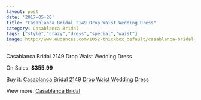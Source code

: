 ```yaml
---
layout: post
date: '2017-05-20'
title: "Casablanca Bridal 2149 Drop Waist Wedding Dress"
category: Casablanca Bridal
tags: ["style","crazy","dress","special","waist"]
image: http://www.eudances.com/1052-thickbox_default/casablanca-bridal-2149-drop-waist-wedding-dress.jpg
---
```

Casablanca Bridal 2149 Drop Waist Wedding Dress

On Sales: **$355.99**
<a href="https://www.eudances.com/en/casablanca-bridal/377-casablanca-bridal-2149-drop-waist-wedding-dress.html"><amp-img layout="responsive" width="600" height="600" src="//www.eudances.com/1052-thickbox_default/casablanca-bridal-2149-drop-waist-wedding-dress.jpg" alt="Casablanca Bridal 2149 Drop Waist Wedding Dress 0" /></a>
<a href="https://www.eudances.com/en/casablanca-bridal/377-casablanca-bridal-2149-drop-waist-wedding-dress.html"><amp-img layout="responsive" width="600" height="600" src="//www.eudances.com/1054-thickbox_default/casablanca-bridal-2149-drop-waist-wedding-dress.jpg" alt="Casablanca Bridal 2149 Drop Waist Wedding Dress 1" /></a>
<a href="https://www.eudances.com/en/casablanca-bridal/377-casablanca-bridal-2149-drop-waist-wedding-dress.html"><amp-img layout="responsive" width="600" height="600" src="//www.eudances.com/1053-thickbox_default/casablanca-bridal-2149-drop-waist-wedding-dress.jpg" alt="Casablanca Bridal 2149 Drop Waist Wedding Dress 2" /></a>

Buy it: [Casablanca Bridal 2149 Drop Waist Wedding Dress](https://www.eudances.com/en/casablanca-bridal/377-casablanca-bridal-2149-drop-waist-wedding-dress.html "Casablanca Bridal 2149 Drop Waist Wedding Dress")

View more: [Casablanca Bridal](https://www.eudances.com/en/4-casablanca-bridal "Casablanca Bridal")